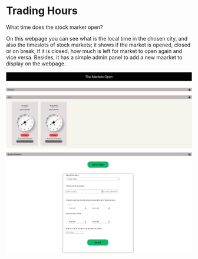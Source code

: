# Trading Hours

What time does the stock market open?

On this webpage you can see what is the local time in the chosen city, and also the timeslots of stock markets; it shows if the market is opened, closed or on break; if it is closed, how much is left for market to open again and vice versa. Besides, it has a simple admin panel to add a new maarket to display on the webpage. 

![alt text](https://github.com/longleilei/trading_hours/blob/main/trading-hours1.png?raw=true)
![alt text](https://github.com/longleilei/trading_hours/blob/main/trading-hours2.png?raw=true)



